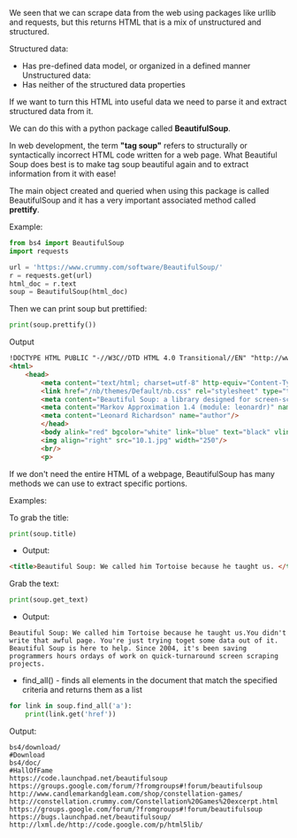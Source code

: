 
We seen that we can scrape data from the web using packages like urllib and requests, but this returns HTML that is a mix of unstructured and structured.

Structured data:
- Has pre-defined data model, or organized in a defined manner
Unstructured data: 
- Has neither of the structured data properties

If we want to turn this HTML into useful data we need to parse it and extract structured data from it.

We can do this with a python package called **BeautifulSoup**.

In web development, the term **"tag soup"** refers to structurally or syntactically incorrect HTML code written for a web page. What Beautiful Soup does best is to make tag soup beautiful again and to extract information from it with ease!

The main object created and queried when using this package is called BeautifulSoup and it has a very important associated method called **prettify**.

Example:
```python
from bs4 import BeautifulSoup
import requests

url = 'https://www.crummy.com/software/BeautifulSoup/'
r = requests.get(url)
html_doc = r.text
soup = BeautifulSoup(html_doc)
```

Then we can print soup but prettified:
```python
print(soup.prettify())
```
Output
```html
!DOCTYPE HTML PUBLIC "-//W3C//DTD HTML 4.0 Transitional//EN" "http://www.w3.org/TR/REC-html40/transitional.dtd">
<html>
	<head> 
		<meta content="text/html; charset=utf-8" http-equiv="Content-Type"/>    <title> Beautiful Soup: We called him Tortoise because he taught us. </title> <link href="mailto:leonardr@segfault.org" rev="made"/> 
		<link href="/nb/themes/Default/nb.css" rel="stylesheet" type="text/css"/> 
		<meta content="Beautiful Soup: a library designed for screen-scraping HTML and XML." name="Description"/> 
		<meta content="Markov Approximation 1.4 (module: leonardr)" name="generator"/> 
		<meta content="Leonard Richardson" name="author"/> 
		</head> 
		<body alink="red" bgcolor="white" link="blue" text="black" vlink="660066"> 
		<img align="right" src="10.1.jpg" width="250"/> 
		<br/> 
		<p>
```

If we don't need the entire HTML of a webpage, BeautifulSoup has many methods we can use to extract specific portions.

Examples:

To grab the title:
```python
print(soup.title)
```
- Output:
```html
<title>Beautiful Soup: We called him Tortoise because he taught us. </title>
```


Grab the text:
```python
print(soup.get_text)
```
- Output:
```text
Beautiful Soup: We called him Tortoise because he taught us.You didn't write that awful page. You're just trying toget some data out of it. Beautiful Soup is here to help. Since 2004, it's been saving programmers hours ordays of work on quick-turnaround screen scraping projects.
```

- find_all() - finds all elements in the document that match the specified criteria and returns them as a list
```python
for link in soup.find_all('a'):
	print(link.get('href'))
```

Output:
```text
bs4/download/
#Download
bs4/doc/
#HallOfFame
https://code.launchpad.net/beautifulsoup
https://groups.google.com/forum/?fromgroups#!forum/beautifulsoup
http://www.candlemarkandgleam.com/shop/constellation-games/
http://constellation.crummy.com/Constellation%20Games%20excerpt.html
https://groups.google.com/forum/?fromgroups#!forum/beautifulsoup
https://bugs.launchpad.net/beautifulsoup/
http://lxml.de/http://code.google.com/p/html5lib/
```

